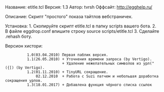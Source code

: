 
  Название: etitle.tcl
  Версия: 1.3
  Автор: tvrsh 
  Оффсайт: http://egghelp.ru/


Описание: Скрипт "простого" показа тайтлов вебстраничек.



 Установка: 
         1. Скопируйте скрипт etitle.tcl в папку scripts вашего бота.
         2. В файле eggdrop.conf впишите строку source scripts/etitle.tcl 
         3. Сделайте .rehash боту.



 Версион хистори:

              1.0(03.04.2010) Первая паблик версия.
              1.1(26.05.2010) + Уточнения времени запроса (by Vertigo).
                              + Удаление нежелательных символов из урл("({[) (by Vertigo).
              1.2(01.11.2010) + TinyURL сокращение.
                  02.12.2010  + Работа с Suzi патчем и небольшая доработка сокращения урлов.
              1.3(18.01.2017) + Добавлена функция чёрного списка ссылок
